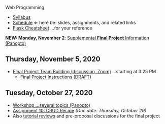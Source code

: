 Web Programming


- [Syllabus](syllabus.md)
- [Schedule](schedule.md)   &lArr; here be: slides, assignments, and related links
- [Flask Cheatsheet](flask-cheatsheet.md) ...for your reference

**NEW: Monday, November 2**: [Supplemental **Final Project** Information (Panopto)](https://rochester.hosted.panopto.com/Panopto/Pages/Viewer.aspx?id=f409e965-3255-49eb-997f-ac67012ed183)

## Thursday, November 5, 2020

- [Final Project Team Building (discussion, Zoom)](https://rochester.zoom.us/j/94256404116 ) …starting at 3:25 PM
  - [Final Project Instructions (DRAFT)](final-project/instructions.md)

## Tuesday, October 27, 2020

- [Workshop ...several topics (Panopto)](https://rochester.hosted.panopto.com/Panopto/Pages/Viewer.aspx?id=4ddc43ff-7611-4600-849c-ac620017dca8)
- [Assignment 10: CRUD Recipe](assignment10-crud/instructions.md) *(Due date: Thursday, October 29)*
- Also [tutorial reviews](https://docs.google.com/spreadsheets/d/1sLVw6UWpY4K66Z32Xu3Pw9Lp-xgXGgagto_YrTUl35w/edit#gid=52214594) and pre-proposal discussions for the final project

